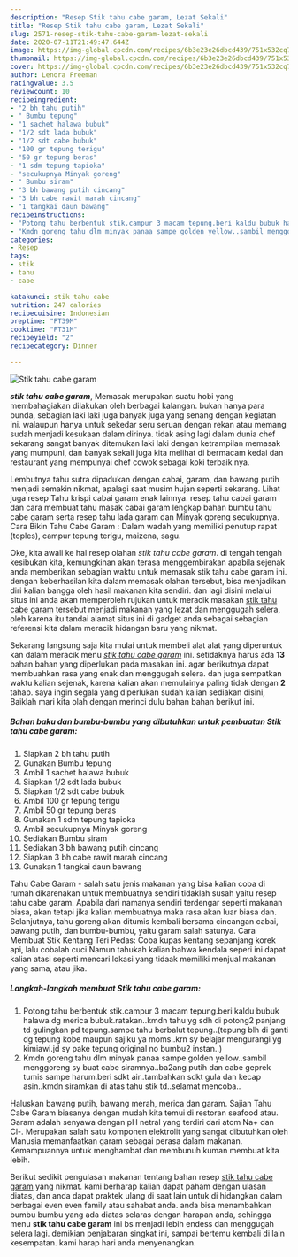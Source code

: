 ```yaml
---
description: "Resep Stik tahu cabe garam, Lezat Sekali"
title: "Resep Stik tahu cabe garam, Lezat Sekali"
slug: 2571-resep-stik-tahu-cabe-garam-lezat-sekali
date: 2020-07-11T21:49:47.644Z
image: https://img-global.cpcdn.com/recipes/6b3e23e26dbcd439/751x532cq70/stik-tahu-cabe-garam-foto-resep-utama.jpg
thumbnail: https://img-global.cpcdn.com/recipes/6b3e23e26dbcd439/751x532cq70/stik-tahu-cabe-garam-foto-resep-utama.jpg
cover: https://img-global.cpcdn.com/recipes/6b3e23e26dbcd439/751x532cq70/stik-tahu-cabe-garam-foto-resep-utama.jpg
author: Lenora Freeman
ratingvalue: 3.5
reviewcount: 10
recipeingredient:
- "2 bh tahu putih"
- " Bumbu tepung"
- "1 sachet halawa bubuk"
- "1/2 sdt lada bubuk"
- "1/2 sdt cabe bubuk"
- "100 gr tepung terigu"
- "50 gr tepung beras"
- "1 sdm tepung tapioka"
- "secukupnya Minyak goreng"
- " Bumbu siram"
- "3 bh bawang putih cincang"
- "3 bh cabe rawit marah cincang"
- "1 tangkai daun bawang"
recipeinstructions:
- "Potong tahu berbentuk stik.campur 3 macam tepung.beri kaldu bubuk halawa dg merica bubuk.ratakan..kmdn tahu yg sdh di potong2 panjang td gulingkan pd tepung.sampe tahu berbalut tepung..(tepung blh di ganti dg tepung kobe maupun sajiku ya moms..krn sy belajar mengurangi yg kimiawi.jd sy pake tepung original no bumbu2 instan..)"
- "Kmdn goreng tahu dlm minyak panaa sampe golden yellow..sambil menggoreng sy buat cabe siramnya..ba2ang putih dan cabe geprek tumis sampe harum.beri sdkt air..tambahkan sdkt gula dan kecap asin..kmdn siramkan di atas tahu stik td..selamat mencoba.."
categories:
- Resep
tags:
- stik
- tahu
- cabe

katakunci: stik tahu cabe 
nutrition: 247 calories
recipecuisine: Indonesian
preptime: "PT39M"
cooktime: "PT31M"
recipeyield: "2"
recipecategory: Dinner

---
```



![Stik tahu cabe garam](https://img-global.cpcdn.com/recipes/6b3e23e26dbcd439/751x532cq70/stik-tahu-cabe-garam-foto-resep-utama.jpg)

<b><i>stik tahu cabe garam</i></b>, Memasak merupakan suatu hobi yang membahagiakan dilakukan oleh berbagai kalangan. bukan hanya para bunda, sebagian laki laki juga banyak juga yang senang dengan kegiatan ini. walaupun hanya untuk sekedar seru seruan dengan rekan atau memang sudah menjadi kesukaan dalam dirinya. tidak asing lagi dalam dunia chef sekarang sangat banyak ditemukan laki laki dengan ketrampilan memasak yang mumpuni, dan banyak sekali juga kita melihat di bermacam kedai dan restaurant yang mempunyai chef cowok sebagai koki terbaik nya.

Lembutnya tahu sutra dipadukan dengan cabai, garam, dan bawang putih menjadi semakin nikmat, apalagi saat musim hujan seperti sekarang. Lihat juga resep Tahu krispi cabai garam enak lainnya. resep tahu cabai garam dan cara membuat tahu masak cabai garam lengkap bahan bumbu tahu cabe garam serta resep tahu lada garam dan Minyak goreng secukupnya. Cara Bikin Tahu Cabe Garam : Dalam wadah yang memiliki penutup rapat (toples), campur tepung terigu, maizena, sagu.

Oke, kita awali ke hal resep olahan <i>stik tahu cabe garam</i>. di tengah tengah kesibukan kita, kemungkinan akan terasa menggembirakan apabila sejenak anda memberikan sebagian waktu untuk memasak stik tahu cabe garam ini. dengan keberhasilan kita dalam memasak olahan tersebut, bisa menjadikan diri kalian bangga oleh hasil makanan kita sendiri. dan lagi disini melalui situs ini anda akan memperoleh rujukan untuk meracik masakan <u>stik tahu cabe garam</u> tersebut menjadi makanan yang lezat dan menggugah selera, oleh karena itu tandai alamat situs ini di gadget anda sebagai sebagian referensi kita dalam meracik hidangan baru yang nikmat.


Sekarang langsung saja kita mulai untuk membeli alat alat yang diperuntuk kan dalam meracik menu <u><i>stik tahu cabe garam</i></u> ini. setidaknya harus ada <b>13</b> bahan bahan yang diperlukan pada masakan ini. agar berikutnya dapat membuahkan rasa yang enak dan menggugah selera. dan juga sempatkan waktu kalian sejenak, karena kalian akan memulainya paling tidak dengan <b>2</b> tahap. saya ingin segala yang diperlukan sudah kalian sediakan disini, Baiklah mari kita olah dengan merinci dulu bahan bahan berikut ini.

<!--inarticleads1-->

##### Bahan baku dan bumbu-bumbu yang dibutuhkan untuk pembuatan Stik tahu cabe garam:

1. Siapkan 2 bh tahu putih
1. Gunakan  Bumbu tepung
1. Ambil 1 sachet halawa bubuk
1. Siapkan 1/2 sdt lada bubuk
1. Siapkan 1/2 sdt cabe bubuk
1. Ambil 100 gr tepung terigu
1. Ambil 50 gr tepung beras
1. Gunakan 1 sdm tepung tapioka
1. Ambil secukupnya Minyak goreng
1. Sediakan  Bumbu siram
1. Sediakan 3 bh bawang putih cincang
1. Siapkan 3 bh cabe rawit marah cincang
1. Gunakan 1 tangkai daun bawang


Tahu Cabe Garam - salah satu jenis makanan yang bisa kalian coba di rumah dikarenakan untuk membuatnya sendiri tidaklah susah yaitu resep tahu cabe garam. Apabila dari namanya sendiri terdengar seperti makanan biasa, akan tetapi jika kalian membuatnya maka rasa akan luar biasa dan. Selanjutnya, tahu goreng akan ditumis kembali bersama cincangan cabai, bawang putih, dan bumbu-bumbu, yaitu garam salah satunya. Cara Membuat Stik Kentang Teri Pedas: Coba kupas kentang sepanjang korek api, lalu cobalah cuci Namun tahukah kalian bahwa kendala seperi ini dapat kalian atasi seperti mencari lokasi yang tidaak memiliki menjual makanan yang sama, atau jika. 

<!--inarticleads2-->

##### Langkah-langkah membuat Stik tahu cabe garam:

1. Potong tahu berbentuk stik.campur 3 macam tepung.beri kaldu bubuk halawa dg merica bubuk.ratakan..kmdn tahu yg sdh di potong2 panjang td gulingkan pd tepung.sampe tahu berbalut tepung..(tepung blh di ganti dg tepung kobe maupun sajiku ya moms..krn sy belajar mengurangi yg kimiawi.jd sy pake tepung original no bumbu2 instan..)
1. Kmdn goreng tahu dlm minyak panaa sampe golden yellow..sambil menggoreng sy buat cabe siramnya..ba2ang putih dan cabe geprek tumis sampe harum.beri sdkt air..tambahkan sdkt gula dan kecap asin..kmdn siramkan di atas tahu stik td..selamat mencoba..


Haluskan bawang putih, bawang merah, merica dan garam. Sajian Tahu Cabe Garam biasanya dengan mudah kita temui di restoran seafood atau. Garam adalah senyawa dengan pH netral yang terdiri dari atom Na+ dan Cl-. Merupakan salah satu komponen elektrolit yang sangat dibutuhkan oleh Manusia memanfaatkan garam sebagai perasa dalam makanan. Kemampuannya untuk menghambat dan membunuh kuman membuat kita lebih. 

Berikut sedikit pengulasan makanan tentang bahan resep <u>stik tahu cabe garam</u> yang nikmat. kami berharap kalian dapat paham dengan ulasan diatas, dan anda dapat praktek ulang di saat lain untuk di hidangkan dalam berbagai even even family atau sahabat anda. anda bisa menambahkan bumbu bumbu yang ada diatas selaras dengan harapan anda, sehingga menu <b>stik tahu cabe garam</b> ini bs menjadi lebih endess dan menggugah selera lagi. demikian penjabaran singkat ini, sampai bertemu kembali di lain kesempatan. kami harap hari anda menyenangkan.
